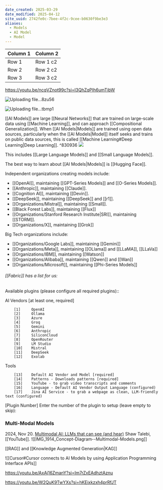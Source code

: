 ```yaml
---
date_created: 2025-03-29
date_modified: 2025-04-12
site_uuid: 2742fe0c-7bee-4f2c-9cee-b0630f9be3e3
aliases:
  - Models
  - AI Model
  - Model
---
```


| Column 1 | Column 2 |
|----------|----------|
| Row 1    | Row 1 c2 |
| Row 2    | Row 2 c2 |
| Row 3    | Row 3 c2 |


https://youtu.be/ncqVZnot99c?si=I3QhZqPIh6umTibW

![Uploading file...8zu56]()

![Uploading file...tbmp1]()


[[AI Models]] are large [[Neural Networks]] that are trained on large-scale data using [[Machine Learning]], and can approach [[Compositional Generalization]]. When [[AI Models|Models]] are trained using open data sources, particularly when the [[AI Models|Model]] itself seeks and trains on public data sources, this is called [[Machine Learning#Deep Learning|Deep Learning]]. ^830936
![](https://i.imgur.com/XRXVVoy.png)

This includes [[Large Language Models]] and [[Small Language Models]]. 

The best way to learn about [[AI Models|Models]] is [[Hugging Face]]. 

Independent organizations creating models include:
- [[OpenAI]], maintaining [[GPT-Series Models]] and [[O-Series Models]]. 
- [[Anthropic]], maintaining [[Claude]].
- [[Cognition AI]], maintaining [[Devin]].
- [[DeepSeek]], maintaining [[DeepSeek]] and [[r1]].
- [[Organizations/Mistral]], maintaining [[Small]]. 
- [[Black Forest Labs]], maintaining [[Flux]]
- [[Organizations/Stanford Research Institute|SRI]], maintaining [[STORM]]. 
- [[Organizations/X]], maintaining [[Grok]]

Big Tech organizations include:
- [[Organizations/Google Labs]], maintaining [[Gemini]]
- [[Organizations/Meta]], maintaining [[OLlama]] and [[LLaMA]], [[LLaVa]]
- [[Organizations/IBM]], maintaining [[Watson]]
- [[Organizations/Alibaba]], maintaining [[Qwen]] and [[Wan]]
- [[Organizations/Microsoft]], maintaining [[Phi-Series Models]]

###### [[Fabric]] has a list for us:
Available plugins (please configure all required plugins)::

AI Vendors [at least one, required]

        [1]     OpenAI
        [2]     Ollama
        [3]     Azure
        [4]     Groq
        [5]     Gemini
        [6]     Anthropic
        [7]     SiliconCloud
        [8]     OpenRouter
        [9]     LM Studio
        [10]    Mistral
        [11]    DeepSeek
        [12]    Exolab

Tools

        [13]    Default AI Vendor and Model [required]
        [14]    Patterns - Downloads patterns [required]
        [15]    YouTube - to grab video transcripts and comments
        [16]    Language - Default AI Vendor Output Language (configured)
        [17]    Jina AI Service - to grab a webpage as clean, LLM-friendly text (configured)

[Plugin Number] Enter the number of the plugin to setup (leave empty to skip):

### Multi-Modal Models
2024, Nov 20. [Multimodal AI: LLMs that can see (and hear)](https://youtu.be/Ot2c5MKN_-w?si=ku0hpAHSCfcRZmXR) Shaw Talebi, [[YouTube]].
![[IMG_1914_Concept-Diagram--Multimodal-Models.png]]

[[RAG]] and [[Knowledge Augmented Generation|KAG]]

![[Cursor#Cursor connects to AI Models by using Application Programming Interface APIs]]




https://youtu.be/AxAj16ZmanY?si=Im7rZxEAdhztAznu

https://youtu.be/W2QuK9TwYXs?si=hKEixkzxh4prRfJT